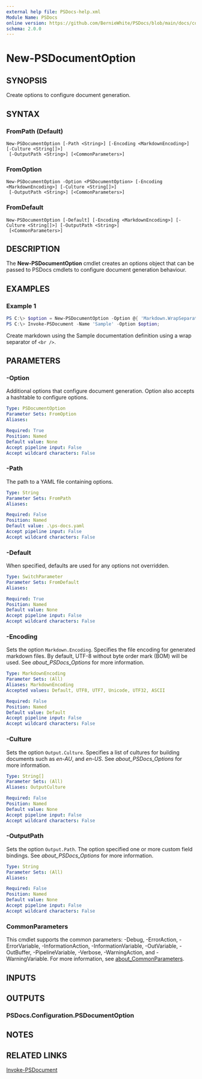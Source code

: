 ```yaml
---
external help file: PSDocs-help.xml
Module Name: PSDocs
online version: https://github.com/BernieWhite/PSDocs/blob/main/docs/commands/PSDocs/en-US/New-PSDocumentOption.md
schema: 2.0.0
---
```


# New-PSDocumentOption

## SYNOPSIS

Create options to configure document generation.

## SYNTAX

### FromPath (Default)

```text
New-PSDocumentOption [-Path <String>] [-Encoding <MarkdownEncoding>] [-Culture <String[]>]
 [-OutputPath <String>] [<CommonParameters>]
```

### FromOption

```text
New-PSDocumentOption -Option <PSDocumentOption> [-Encoding <MarkdownEncoding>] [-Culture <String[]>]
 [-OutputPath <String>] [<CommonParameters>]
```

### FromDefault

```text
New-PSDocumentOption [-Default] [-Encoding <MarkdownEncoding>] [-Culture <String[]>] [-OutputPath <String>]
 [<CommonParameters>]
```

## DESCRIPTION

The **New-PSDocumentOption** cmdlet creates an options object that can be passed to PSDocs cmdlets to configure document generation behaviour.

## EXAMPLES

### Example 1

```powershell
PS C:\> $option = New-PSDocumentOption -Option @{ 'Markdown.WrapSeparator' = '<br />' };
PS C:\> Invoke-PSDocument -Name 'Sample' -Option $option;
```

Create markdown using the Sample documentation definition using a wrap separator of `<br />`.

## PARAMETERS

### -Option

Additional options that configure document generation.
Option also accepts a hashtable to configure options.

```yaml
Type: PSDocumentOption
Parameter Sets: FromOption
Aliases:

Required: True
Position: Named
Default value: None
Accept pipeline input: False
Accept wildcard characters: False
```

### -Path

The path to a YAML file containing options.

```yaml
Type: String
Parameter Sets: FromPath
Aliases:

Required: False
Position: Named
Default value: .\ps-docs.yaml
Accept pipeline input: False
Accept wildcard characters: False
```

### -Default

When specified, defaults are used for any options not overridden.

```yaml
Type: SwitchParameter
Parameter Sets: FromDefault
Aliases:

Required: True
Position: Named
Default value: None
Accept pipeline input: False
Accept wildcard characters: False
```

### -Encoding

Sets the option `Markdown.Encoding`.
Specifies the file encoding for generated markdown files.
By default, UTF-8 without byte order mark (BOM) will be used.
See _about_PSDocs_Options_ for more information.

```yaml
Type: MarkdownEncoding
Parameter Sets: (All)
Aliases: MarkdownEncoding
Accepted values: Default, UTF8, UTF7, Unicode, UTF32, ASCII

Required: False
Position: Named
Default value: Default
Accept pipeline input: False
Accept wildcard characters: False
```

### -Culture

Sets the option `Output.Culture`.
Specifies a list of cultures for building documents such as _en-AU_, and _en-US_.
See _about_PSDocs_Options_ for more information.

```yaml
Type: String[]
Parameter Sets: (All)
Aliases: OutputCulture

Required: False
Position: Named
Default value: None
Accept pipeline input: False
Accept wildcard characters: False
```

### -OutputPath

Sets the option `Output.Path`.
The option specified one or more custom field bindings.
See _about_PSDocs_Options_ for more information.

```yaml
Type: String
Parameter Sets: (All)
Aliases:

Required: False
Position: Named
Default value: None
Accept pipeline input: False
Accept wildcard characters: False
```

### CommonParameters

This cmdlet supports the common parameters: -Debug, -ErrorAction, -ErrorVariable, -InformationAction, -InformationVariable, -OutVariable, -OutBuffer, -PipelineVariable, -Verbose, -WarningAction, and -WarningVariable. For more information, see [about_CommonParameters](http://go.microsoft.com/fwlink/?LinkID=113216).

## INPUTS

## OUTPUTS

### PSDocs.Configuration.PSDocumentOption

## NOTES

## RELATED LINKS

[Invoke-PSDocument](Invoke-PSDocument.md)
